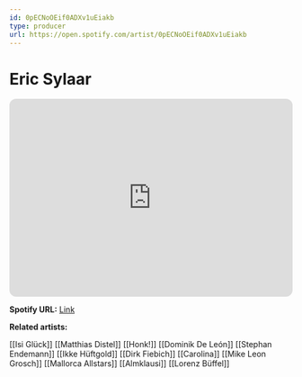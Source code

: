 ```yaml
---
id: 0pECNoOEif0ADXv1uEiakb
type: producer
url: https://open.spotify.com/artist/0pECNoOEif0ADXv1uEiakb
---
```

# Eric Sylaar

<iframe style="border-radius:12px" src="https://open.spotify.com/embed/artist/0pECNoOEif0ADXv1uEiakb" width="100%" height="352" frameBorder="0" allowfullscreen="" allow="autoplay; clipboard-write; encrypted-media; fullscreen; picture-in-picture" loading="lazy"></iframe>

**Spotify URL:** [Link](https://open.spotify.com/artist/0pECNoOEif0ADXv1uEiakb)

**Related artists:**

[[Isi Glück]]
[[Matthias Distel]]
[[Honk!]]
[[Dominik De León]]
[[Stephan Endemann]]
[[Ikke Hüftgold]]
[[Dirk Fiebich]]
[[Carolina]]
[[Mike Leon Grosch]]
[[Mallorca Allstars]]
[[Almklausi]]
[[Lorenz Büffel]]
